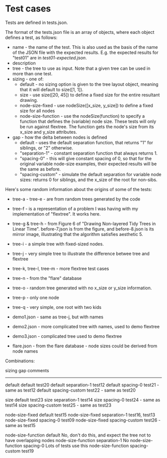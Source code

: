 # Test cases

Tests are defined in tests.json.  

The format of the tests.json file is an array of objects, where each object defines
a test, as follows:

- name - the name of the test. This is also used as the basis of the name of the
  JSON file with the expected results. E.g. the expected results for "test01" are
  in *test01-expected.json*.
- description
- tree - the tree to use as input. Note that a given tree can be used in more than
  one test.
- sizing - one of:
    - default - no sizing option is given to the tree layout object, meaning that
      it will default to size([1, 1]).
    - size - use size([20, 45]) to define a fixed size for the
      entire resultant drawing.
    - node-size-fixed - use nodeSize([x_size, y_size]) to define a fixed size
      for all nodes
    - node-size-function - use the nodeSize(function) to specify a function that
      defines the (variable) node size. These tests will only be run against
      flextree. The function gets the node's size from its x_size and y_size
      attributes.
- gap - how the delta between nodes is defined
    - default - uses the default separation function, that returns "1" for
      siblings, or "2" otherwise.
    - "separation-1" - constant separation function that always returns 1.
    - "spacing-0" - this will give constant spacing of 0, so that for the original 
      variable node-size examples, their expected results will be the same as
      before.
    - "spacing-custom" - simulate the default separation for variable node
      sizes: returns 0 for siblings, and the x_size of the root for non-sibs.


Here's some random information about the origins of some of the tests:

* tree-a - tree-e - are from random trees generated by the code
* tree-f - is a representation of a problem I was having with my implementation of
  "flextree". It works here.
* tree-g & tree-h - from Figure 6 of "Drawing Non-layered Tidy Trees in Linear Time".
  before-7.json is from the figure, and before-8.json is its mirror image,
  illustrating that the algorithm satisfies aesthetic 5.
* tree-i - a simple tree with fixed-sized nodes.

* tree-j - very simple tree to illustrate the difference betwee tree and flextree
* tree-k, tree-l, tree-m - more flextree test cases
* tree-n - from the "flare" database
* tree-o - random tree generated with no x_size or y_size information.
* tree-p - only one node
* tree-q - very simple, one root with two kids
* demo1.json - same as tree-j, but with names
* demo2.json - more complicated tree with names, used to demo flextree
* demo3.json - complicated tree used to demo flextree
* flare.json - from the flare database - node sizes could be derived from
  node names


Combinations:

sizing              gap                 comments
------              ---                 --------
default             default             test20
default             separation-1        test12
default             spacing-0           test21 - same as test12
default             spacing-custom      test22 - same as test20

size                default             test23
size                separation-1        test14
size                spacing-0           test24 - same as test14
size                spacing-custom      test25 - same as test23

node-size-fixed     default             test15
node-size-fixed     separation-1        test16, test13
node-size-fixed     spacing-0           test09
node-size-fixed     spacing-custom      test26 - same as test15

node-size-function  default             No, don't do this, and expect the tree not to have overlapping nodes
node-size-function  separation-1        No
node-size-function  spacing-0           Lots of tests use this
node-size-function  spacing-custom      test19

